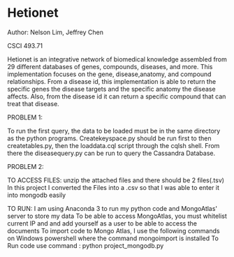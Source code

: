 # Hetionet
Author: Nelson Lim, Jeffrey Chen

CSCI 493.71

Hetionet is an integrative network of biomedical knowledge assembled from 29 different databases of genes, compounds, diseases, and more. This implementation focuses on the gene, disease,anatomy, and compound relationships. From a disease id, this implementation is able to return the specific genes the disease targets and the specific anatomy the disease affects. Also, from the disease id it can return a specific compound that can treat that disease. 

PROBLEM 1:

To run the first query, the data to be loaded must be in the same directory as the python programs. Createkeyspace.py should be run first to then createtables.py, then the loaddata.cql script through the cqlsh shell. From there the diseasequery.py can be run to query the Cassandra Database.

PROBLEM 2:

TO ACCESS FILES:
unzip the attached files and there should be 2 files(.tsv)
In this project I converted the Files into a .csv so that I was able to enter it into mongodb easily

TO RUN:
I am using Anaconda 3 to run my python code and MongoAtlas' server to store my data
To be able to access MongoAtlas, you must whitelist current IP and and add yourself as a user to be able to access the documents
To import code to Mongo Atlas, I use the following commands on Windows powershell where the command mongoimport is installed
To Run code use command : python project_mongodb.py
